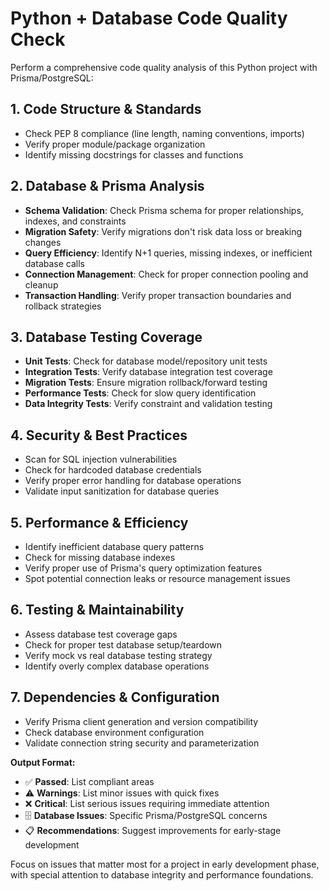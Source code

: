 # Python + Database Code Quality Check

Perform a comprehensive code quality analysis of this Python project with Prisma/PostgreSQL:

## 1. **Code Structure & Standards**
   - Check PEP 8 compliance (line length, naming conventions, imports)
   - Verify proper module/package organization
   - Identify missing docstrings for classes and functions

## 2. **Database & Prisma Analysis**
   - **Schema Validation**: Check Prisma schema for proper relationships, indexes, and constraints
   - **Migration Safety**: Verify migrations don't risk data loss or breaking changes
   - **Query Efficiency**: Identify N+1 queries, missing indexes, or inefficient database calls
   - **Connection Management**: Check for proper connection pooling and cleanup
   - **Transaction Handling**: Verify proper transaction boundaries and rollback strategies

## 3. **Database Testing Coverage**
   - **Unit Tests**: Check for database model/repository unit tests
   - **Integration Tests**: Verify database integration test coverage
   - **Migration Tests**: Ensure migration rollback/forward testing
   - **Performance Tests**: Check for slow query identification
   - **Data Integrity Tests**: Verify constraint and validation testing

## 4. **Security & Best Practices**
   - Scan for SQL injection vulnerabilities
   - Check for hardcoded database credentials
   - Verify proper error handling for database operations
   - Validate input sanitization for database queries

## 5. **Performance & Efficiency**
   - Identify inefficient database query patterns
   - Check for missing database indexes
   - Verify proper use of Prisma's query optimization features
   - Spot potential connection leaks or resource management issues

## 6. **Testing & Maintainability**
   - Assess database test coverage gaps
   - Check for proper test database setup/teardown
   - Verify mock vs real database testing strategy
   - Identify overly complex database operations

## 7. **Dependencies & Configuration**
   - Verify Prisma client generation and version compatibility
   - Check database environment configuration
   - Validate connection string security and parameterization

**Output Format:**
- ✅ **Passed**: List compliant areas
- ⚠️  **Warnings**: List minor issues with quick fixes  
- ❌ **Critical**: List serious issues requiring immediate attention
- 🗄️ **Database Issues**: Specific Prisma/PostgreSQL concerns
- 📋 **Recommendations**: Suggest improvements for early-stage development

Focus on issues that matter most for a project in early development phase, with special attention to database integrity and performance foundations.